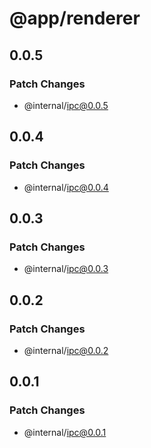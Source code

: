 # @app/renderer

## 0.0.5

### Patch Changes

- @internal/ipc@0.0.5

## 0.0.4

### Patch Changes

- @internal/ipc@0.0.4

## 0.0.3

### Patch Changes

- @internal/ipc@0.0.3

## 0.0.2

### Patch Changes

- @internal/ipc@0.0.2

## 0.0.1

### Patch Changes

- @internal/ipc@0.0.1
